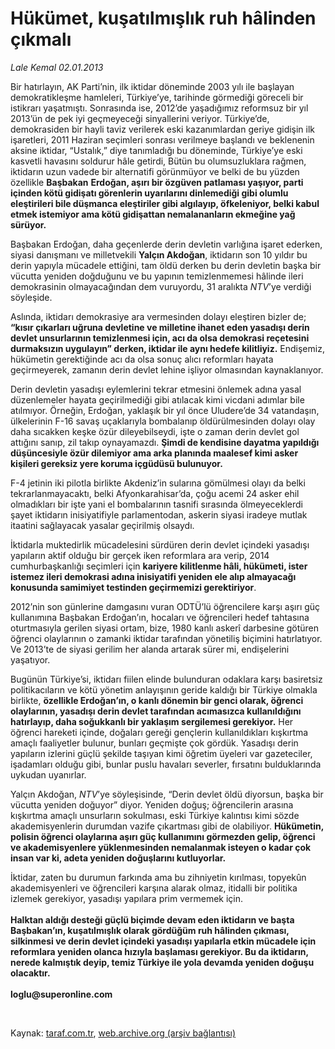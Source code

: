 # Hükümet, kuşatılmışlık ruh hâlinden çıkmalı

*Lale Kemal 02.01.2013*

<div class="yazi"><p>Bir hatırlayın, AK Parti’nin, ilk iktidar döneminde 2003 yılı ile başlayan demokratikleşme hamleleri, Türkiye’ye, tarihinde görmediği göreceli bir istikrarı yaşatmıştı. Sonrasında ise, 2012’de yaşadığımız reformsuz bir yıl 2013’ün de pek iyi geçmeyeceği sinyallerini veriyor. Türkiye’de, demokrasiden bir hayli taviz verilerek eski kazanımlardan geriye gidişin ilk işaretleri, 2011 Haziran seçimleri sonrası verilmeye başlandı ve beklenenin aksine iktidar, “Ustalık,” diye tanımladığı bu döneminde, Türkiye’ye eski kasvetli havasını soldurur hâle getirdi, Bütün bu olumsuzluklara rağmen, iktidarın uzun vadede bir alternatifi görünmüyor ve belki de bu yüzden özellikle <b>Başbakan</b> <b>Erdoğan, aşırı bir özgüven patlaması yaşıyor, parti içinden kötü gidişatı görenlerin uyarılarını dinlemediği gibi olumlu eleştirileri bile düşmanca eleştiriler gibi algılayıp, öfkeleniyor, belki kabul etmek istemiyor ama kötü gidişattan nemalananların ekmeğine yağ sürüyor.</b></p>
<p>Başbakan Erdoğan, daha geçenlerde derin devletin varlığına işaret ederken, siyasi danışmanı ve milletvekili <b>Yalçın Akdoğan</b>, iktidarın son 10 yıldır bu derin yapıyla mücadele ettiğini, tam öldü derken bu derin devletin başka bir vücutta yeniden doğduğunu ve bu yapının temizlenmemesi hâlinde ileri demokrasinin olmayacağından dem vuruyordu, 31 aralıkta <i>NTV</i>’ye verdiği söyleşide. </p>
<p>Aslında, iktidarı demokrasiye ara vermesinden dolayı eleştiren bizler de; <b>“kısır çıkarları uğruna devletine ve milletine ihanet eden yasadışı derin devlet unsurlarının temizlenmesi için, acı da olsa demokrasi reçetesini durmaksızın uygulayın” derken, iktidar ile aynı hedefe kilitliyiz.</b> Endişemiz, hükümetin gerektiğinde acı da olsa sonuç alıcı reformları hayata geçirmeyerek, zamanın derin devlet lehine işliyor olmasından kaynaklanıyor. </p>
<p>Derin devletin yasadışı eylemlerini tekrar etmesini önlemek adına yasal düzenlemeler hayata geçirilmediği gibi atılacak kimi vicdani adımlar bile atılmıyor. Örneğin, Erdoğan, yaklaşık bir yıl önce Uludere’de 34 vatandaşın, ülkelerinin F-16 savaş uçaklarıyla bombalanıp öldürülmesinden dolayı olay daha sıcakken keşke özür dileyebilseydi, işte o zaman derin devlet gol attığını sanıp, zil takıp oynayamazdı. <b>Şimdi de kendisine dayatma yapıldığı düşüncesiyle özür dilemiyor ama arka planında maalesef kimi asker kişileri gereksiz yere koruma içgüdüsü bulunuyor. </b></p>
<p>F-4 jetinin iki pilotla birlikte Akdeniz’in sularına gömülmesi olayı da belki tekrarlanmayacaktı, belki Afyonkarahisar’da, çoğu acemi 24 asker ehil olmadıkları bir işte yani el bombalarının tasnifi sırasında ölmeyeceklerdi şayet iktidarın inisiyatifiyle parlamentodan, askerin siyasi iradeye mutlak itaatini sağlayacak yasalar geçirilmiş olsaydı. </p>
<p>İktidarla muktedirlik mücadelesini sürdüren derin devlet içindeki yasadışı yapıların aktif olduğu bir gerçek iken reformlara ara verip, 2014 cumhurbaşkanlığı seçimleri için <b>kariyere kilitlenme hâli, hükümeti, ister istemez ileri demokrasi adına inisiyatifi yeniden ele alıp almayacağı konusunda samimiyet testinden geçirmemizi gerektiriyor</b>. </p>
<p>2012’nin son günlerine damgasını vuran ODTÜ’lü öğrencilere karşı aşırı güç kullanımına Başbakan Erdoğan’ın, hocaları ve öğrencileri hedef tahtasına oturtmasıyla gerilen siyasi ortam, bize, 1980 kanlı askerî darbesine götüren öğrenci olaylarının o zamanki iktidar tarafından yönetiliş biçimini hatırlatıyor. Ve 2013’te de siyasi gerilim her alanda artarak sürer mi, endişelerini yaşatıyor. </p>
<p>Bugünün Türkiye’si, iktidarı fiilen elinde bulunduran odaklara karşı basiretsiz politikacıların ve kötü yönetim anlayışının geride kaldığı bir Türkiye olmakla birlikte, <b>özellikle Erdoğan’ın, o kanlı dönemin bir genci olarak, öğrenci olaylarının, yasadışı derin devlet tarafından acımasızca kullanıldığını hatırlayıp, daha soğukkanlı bir yaklaşım sergilemesi gerekiyor.</b> Her öğrenci hareketi içinde, doğaları gereği gençlerin kullanıldıkları kışkırtma amaçlı faaliyetler bulunur, bunları geçmişte çok gördük. Yasadışı derin yapıların izlerini güçlü şekilde taşıyan kimi öğretim üyeleri var gazeteciler, işadamları olduğu gibi, bunlar puslu havaları severler, fırsatını bulduklarında uykudan uyanırlar. </p>
<p>Yalçın Akdoğan, <i>NTV</i>’ye söyleşisinde, “Derin devlet öldü diyorsun, başka bir vücutta yeniden doğuyor” diyor. Yeniden doğuş; öğrencilerin arasına kışkırtma amaçlı unsurların sokulması, eski Türkiye kalıntısı kimi sözde akademisyenlerin durumdan vazife çıkartması gibi de olabiliyor. <b>Hükümetin, polisin öğrenci olaylarına aşırı güç kullanımını görmezden gelip, öğrenci ve akademisyenlere yüklenmesinden nemalanmak isteyen o kadar çok insan var ki, adeta yeniden doğuşlarını kutluyorlar. </b></p>
<p>İktidar, zaten bu durumun farkında ama bu zihniyetin kırılması, topyekûn akademisyenleri ve öğrencileri karşına alarak olmaz, itidalli bir politika izlemek gerekiyor, yasadışı yapılara prim vermemek için.<br/><br/><b>Halktan aldığı desteği güçlü biçimde devam eden iktidarın ve başta Başbakan’ın, kuşatılmışlık olarak gördüğüm ruh hâlinden çıkması, silkinmesi ve derin devlet içindeki yasadışı yapılarla etkin mücadele için reformlara yeniden olanca hızıyla başlaması gerekiyor. Bu da iktidarın, nerede kalmıştık deyip, temiz Türkiye ile yola devamda yeniden doğuşu olacaktır.<br/><br/></b><b>loglu@superonline.com</b></p>
<p> </p>
</div>

Kaynak: [taraf.com.tr](http://www.taraf.com.tr/lale-kemal/makale-hukumet-kusatilmislik-ruh-halinden-cikmali.htm), [web.archive.org (arşiv bağlantısı)](http://web.archive.org/web/20130806085932/http://www.taraf.com.tr/lale-kemal/makale-hukumet-kusatilmislik-ruh-halinden-cikmali.htm)
